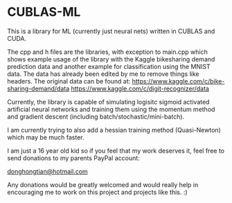 # CUBLAS-ML

This is a library for ML (currently just neural nets) written in CUBLAS and CUDA.

The cpp and h files are the libraries, with exception to main.cpp which shows example usage of the library with the Kaggle bikesharing demand prediction data and another example for classification using the MNIST data.
The data has already been edited by me to remove things like headers. The original data can be found at:
https://www.kaggle.com/c/bike-sharing-demand/data
https://www.kaggle.com/c/digit-recognizer/data

Currently, the library is capable of simulating logisitc sigmoid activated artificial neural networks and training them using the momentum method and gradient descent (including batch/stochastic/mini-batch).

I am currently trying to also add a hessian training method (Quasi-Newton) which may be much faster.

I am just a 16 year old kid so if you feel that my work deserves it, feel free to send donations to my parents PayPal account:

donghongtian@hotmail.com

Any donations would be greatly welcomed and would really help in encouraging me to work on this project and projects like this. :)
